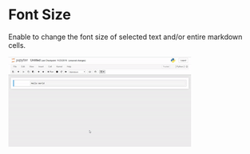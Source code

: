 Font Size
==========

Enable to change the font size of selected text and/or entire markdown cells.


![](fontsize.gif)
